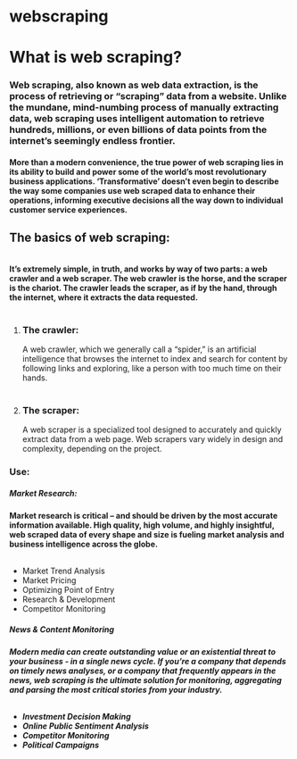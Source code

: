 # webscraping

<h1>What is web scraping? </h1>


<h3>Web scraping, also known as web data extraction, is the process of retrieving or “scraping” data from a website. Unlike the mundane, mind-numbing process of manually extracting data, web scraping uses intelligent automation to retrieve hundreds, millions, or even billions of data points from the internet’s seemingly endless frontier.</h3>

<h4><strong>More than a modern convenience, the true power of web scraping lies in its ability to build and power some of the world’s most revolutionary business applications. ‘Transformative’ doesn’t even begin to describe the way some companies use web scraped data to enhance their operations, informing executive decisions all the way down to individual customer service experiences.</strong></h4> 

<body> <B><h2>The basics of web scraping:</h2></B><br>
<strong>It’s extremely simple, in truth, and works by way of two parts: a web crawler and a web scraper. The web crawler is the horse, and the scraper is the chariot. The crawler leads the scraper, as if by the hand, through the internet, where it extracts the data requested.<br><br></strong>

<ol><li><h3>The crawler:</h3>
A web crawler, which we generally call a “spider,” is an artificial intelligence that browses the internet to index and search for content by following links and exploring, like a person with too much time on their hands.<br><br>

<li><h3>The scraper:</h3>
A web scraper is a specialized tool designed to accurately and quickly extract data from a web page. Web scrapers vary widely in design and complexity, depending on the project.</ol>

<H3>Use:</H3>
<h5>Market Research:</h5>
<strong>Market research is critical – and should be driven by the most accurate information available. High quality, high volume, and highly insightful, web scraped data of every shape and size is fueling market analysis and business intelligence across the globe.</strong><br><br>

<ul><li>Market Trend Analysis
<li>Market Pricing
<li>Optimizing Point of Entry
<li>Research & Development
<li>Competitor Monitoring
</ul>
<h5>News & Content Monitoring<h5>
Modern media can create outstanding value or an existential threat to your business - in a single news cycle. If you’re a company that depends on timely news analyses, or a company that frequently appears in the news, web scraping is the ultimate solution for monitoring, aggregating and parsing the most critical stories from your industry.<br><br>

<ul><li>Investment Decision Making
<li>Online Public Sentiment Analysis
<li>Competitor Monitoring
<li>Political Campaigns</ul>
